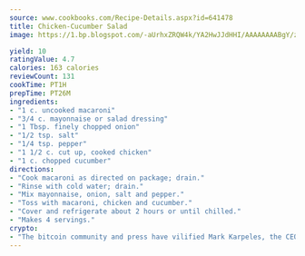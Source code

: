 ```yaml
---
source: www.cookbooks.com/Recipe-Details.aspx?id=641478
title: Chicken-Cucumber Salad
image: https://1.bp.blogspot.com/-aUrhxZRQW4k/YA2HwJJdHHI/AAAAAAAABgY/z2R8OXCxqDoBQtRn-q-fHG8g9_G4G1HBwCLcBGAsYHQ/s320/13.png

yield: 10
ratingValue: 4.7
calories: 163 calories
reviewCount: 131
cookTime: PT1H
prepTime: PT26M
ingredients:
- "1 c. uncooked macaroni"
- "3/4 c. mayonnaise or salad dressing"
- "1 Tbsp. finely chopped onion"
- "1/2 tsp. salt"
- "1/4 tsp. pepper"
- "1 1/2 c. cut up, cooked chicken"
- "1 c. chopped cucumber"
directions:
- "Cook macaroni as directed on package; drain."
- "Rinse with cold water; drain."
- "Mix mayonnaise, onion, salt and pepper."
- "Toss with macaroni, chicken and cucumber."
- "Cover and refrigerate about 2 hours or until chilled."
- "Makes 4 servings."
crypto:
- "The bitcoin community and press have vilified Mark Karpeles, the CEO of Mt. Gox, as a clown and a con man."
---
```

